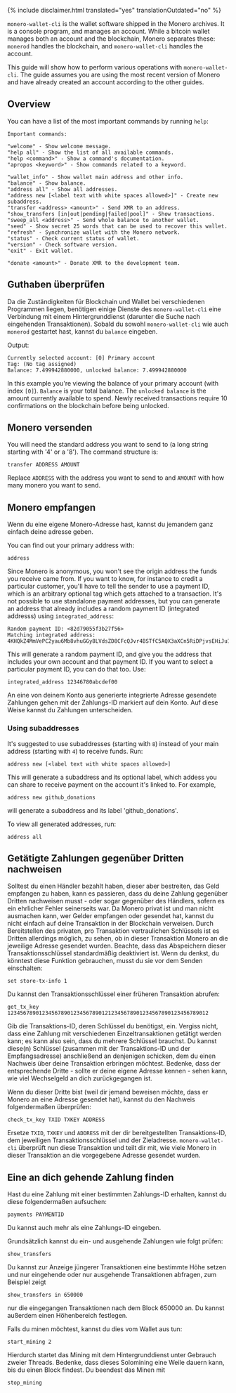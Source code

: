 {% include disclaimer.html translated="yes" translationOutdated="no" %}

`monero-wallet-cli` is the wallet software shipped in the Monero
archives. It is a console program, and manages an account. While a bitcoin
wallet manages both an account and the blockchain, Monero separates these:
`monerod` handles the blockchain, and `monero-wallet-cli` handles the
account.

This guide will show how to perform various operations with
`monero-wallet-cli`. The guide assumes you are using the most recent version
of Monero and have already created an account according to the other guides.

## Overview

You can have a list of the most important commands by running `help`:

```
Important commands:

"welcome" - Show welcome message.
"help all" - Show the list of all available commands.
"help <command>" - Show a command's documentation.
"apropos <keyword>" - Show commands related to a keyword.

"wallet_info" - Show wallet main address and other info.
"balance" - Show balance.
"address all" - Show all addresses.
"address new [<label text with white spaces allowed>]" - Create new subaddress.
"transfer <address> <amount>" - Send XMR to an address.
"show_transfers [in|out|pending|failed|pool]" - Show transactions.
"sweep_all <address>" - Send whole balance to another wallet.
"seed" - Show secret 25 words that can be used to recover this wallet.
"refresh" - Synchronize wallet with the Monero network.
"status" - Check current status of wallet.
"version" - Check software version.
"exit" - Exit wallet.

"donate <amount>" - Donate XMR to the development team.
```

## Guthaben überprüfen

Da die Zuständigkeiten für Blockchain und Wallet bei verschiedenen
Programmen liegen, benötigen einige Dienste des `monero-wallet-cli` eine
Verbindung mit einem Hintergrunddienst (darunter die Suche nach eingehenden
Transaktionen).  Sobald du sowohl `monero-wallet-cli` wie auch `monerod`
gestartet hast, kannst du `balance` eingeben.

Output:

```
Currently selected account: [0] Primary account
Tag: (No tag assigned)
Balance: 7.499942880000, unlocked balance: 7.499942880000
```

In this example you're viewing the balance of your primary account (with
index `[0]`). `Balance` is your total balance. The `unlocked balance` is the
amount currently available to spend. Newly received transactions require 10
confirmations on the blockchain before being unlocked.

## Monero versenden

You will need the standard address you want to send to (a long string
starting with '4' or a '8'). The command structure is:

```
transfer ADDRESS AMOUNT
```

Replace `ADDRESS` with the address you want to send to and `AMOUNT` with how
many monero you want to send.

## Monero empfangen

Wenn du eine eigene Monero-Adresse hast, kannst du jemandem ganz einfach
deine adresse geben.

You can find out your primary address with:

```
address
```

Since Monero is anonymous, you won't see the origin address the funds you
receive came from. If you want to know, for instance to credit a particular
customer, you'll have to tell the sender to use a payment ID, which is an
arbitrary optional tag which gets attached to a transaction. It's not
possible to use standalone payment addresses, but you can generate an
address that already includes a random payment ID (integrated addresss)
using `integrated_address`:

```
Random payment ID: <82d79055f3b27f56>
Matching integrated address: 4KHQkZ4MmVePC2yau6Mb8vhuGGy8LVdsZD8CFcQJvr4BSTfC5AQX3aXCn5RiDPjvsEHiJu1TC1ybR8pRTCbZM5bhTrAD3HDwWMtAn1K7nV
```

This will generate a random payment ID, and give you the address that
includes your own account and that payment ID. If you want to select a
particular payment ID, you can do that too. Use:

```
integrated_address 12346780abcdef00
```

An eine von deinem Konto aus generierte integrierte Adresse gesendete
Zahlungen gehen mit der Zahlungs-ID markiert auf dein Konto. Auf diese Weise
kannst du Zahlungen unterscheiden.

### Using subaddresses

It's suggested to use subaddresses (starting with `8`) instead of your main
address (starting with `4`) to receive funds. Run:

```
address new [<label text with white spaces allowed>]
```

This will generate a subaddress and its optional label, which addess you can
share to receive payment on the account it's linked to.  For example,

```
address new github_donations
```

will generate a subaddress and its label 'github_donations'.

To view all generated addresses, run:

```
address all
```

## Getätigte Zahlungen gegenüber Dritten nachweisen

Solltest du einen Händler bezahlt haben, dieser aber bestreiten, das Geld
empfangen zu haben, kann es passieren, dass du deine Zahlung gegenüber
Dritten nachweisen musst - oder sogar gegenüber des Händlers, sofern es ein
ehrlicher Fehler seinerseits war. Da Monero privat ist und man nicht
ausmachen kann, wer Gelder empfangen oder gesendet hat, kannst du nicht
einfach auf deine Transaktion in der Blockchain verweisen. Durch
Bereitstellen des privaten, pro Transaktion vertraulichen Schlüssels ist es
Dritten allerdings möglich, zu sehen, ob in dieser Transaktion Monero an die
jeweilige Adresse gesendet wurden. Beachte, dass das Abspeichern dieser
Transaktionsschlüssel standardmäßig deaktiviert ist. Wenn du denkst, du
könntest diese Funktion gebrauchen, musst du sie vor dem Senden einschalten:

```
set store-tx-info 1
```

Du kannst den Transaktionsschlüssel einer früheren Transaktion abrufen:

```
get_tx_key 1234567890123456789012345678901212345678901234567890123456789012
```

Gib die Transaktions-ID, deren Schlüssel du benötigst, ein. Vergiss nicht,
dass eine Zahlung mit verschiedenen Einzeltransaktionen getätigt werden
kann; es kann also sein, dass du mehrere Schlüssel brauchst. Du kannst
diese(n) Schlüssel (zusammen mit der Transaktions-ID und der
Empfangsadresse) anschließend an denjenigen schicken, dem du einen Nachweis
über deine Transaktion erbringen möchtest. Bedenke, dass der entsprechende
Dritte - sollte er deine eigene Adresse kennen - sehen kann, wie viel
Wechselgeld an dich zurückgegangen ist.

Wenn du dieser Dritte bist (weil dir jemand beweisen möchte, dass er Monero
an eine Adresse gesendet hat), kannst du den Nachweis folgendermaßen
überprüfen:

```
check_tx_key TXID TXKEY ADDRESS
```

Ersetze `TXID`, `TXKEY` und `ADDRESS` mit der dir bereitgestellten
Transaktions-ID, dem jeweiligen Transaktionsschlüssel und der
Zieladresse. `monero-wallet-cli` überprüft nun diese Transaktion und teilt
dir mit, wie viele Monero in dieser Transaktion an die vorgegebene Adresse
gesendet wurden.

## Eine an dich gehende Zahlung finden

Hast du eine Zahlung mit einer bestimmten Zahlungs-ID erhalten, kannst du
diese folgendermaßen aufsuchen:

```
payments PAYMENTID
```

Du kannst auch mehr als eine Zahlungs-ID eingeben.

Grundsätzlich kannst du ein- und ausgehende Zahlungen wie folgt prüfen:

```
show_transfers
```

Du kannst zur Anzeige jüngerer Transaktionen eine bestimmte Höhe setzen und
nur eingehende oder nur ausgehende Transaktionen abfragen, zum Beispiel
zeigt

```
show_transfers in 650000
```

nur die eingegangen Transaktionen nach dem Block 650000 an. Du kannst
außerdem einen Höhenbereich festlegen.

Falls du minen möchtest, kannst du dies vom Wallet aus tun:

```
start_mining 2
```

Hierdurch startet das Mining mit dem Hintergrunddienst unter Gebrauch zweier
Threads. Bedenke, dass dieses Solomining eine Weile dauern kann, bis du
einen Block findest. Du beendest das Minen mit

```
stop_mining
```
